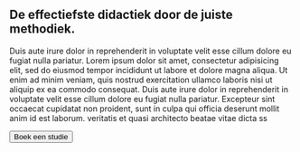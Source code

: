 ## <span style="color: var(--color-primary-green);">De effectiefste didactiek</span> door de juiste methodiek<span style="color: var(--color-primary-green);">.<span>

Duis aute irure dolor in reprehenderit in voluptate velit esse cillum dolore eu fugiat nulla pariatur. Lorem ipsum dolor sit amet, consectetur adipisicing elit, sed do eiusmod tempor incididunt ut labore et dolore magna aliqua. Ut enim ad minim veniam, quis nostrud exercitation ullamco laboris nisi ut aliquip ex ea commodo consequat. <span style="color: var(--color-primary-green);">Duis aute irure dolor in reprehenderit in voluptate velit esse cillum dolore eu fugiat nulla pariatur</span>. Excepteur sint occaecat cupidatat non proident, sunt in culpa qui officia deserunt mollit anim id est laborum. veritatis et quasi architecto beatae vitae dicta ss

<button>Boek een studie</button>